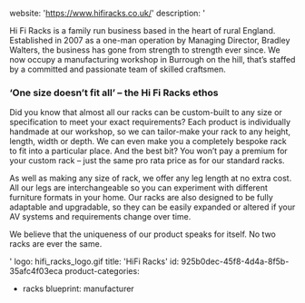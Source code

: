 website: 'https://www.hifiracks.co.uk/'
description: '<p>Hi Fi Racks is a family run business based in the heart of rural England. Established in 2007 as a one-man operation by Managing Director, Bradley Walters, the business has gone from strength to strength ever since. We now occupy a manufacturing workshop in Burrough on the hill, that’s staffed by a committed and passionate team of skilled craftsmen.</p><h3>‘One size doesn’t fit all’ – the Hi Fi Racks ethos</h3><p>Did you know that almost all our racks can be custom-built to any size or specification to meet your exact requirements? Each product is individually handmade at our workshop, so we can tailor-make your rack to any height, length, width or depth. We can even make you a completely bespoke rack to fit into a particular place. And the best bit? You won’t pay a premium for your custom rack – just the same pro rata price as for our standard racks.</p><p>As well as making any size of rack, we offer any leg length at no extra cost. All our legs are interchangeable so you can experiment with different furniture formats in your home. Our racks are also designed to be fully adaptable and upgradable, so they can be easily expanded or altered if your AV systems and requirements change over time.<br></p><p>We believe that the uniqueness of our product speaks for itself. No two racks are ever the same.</p>'
logo: hifi_racks_logo.gif
title: 'HiFi Racks'
id: 925b0dec-45f8-4d4a-8f5b-35afc4f03eca
product-categories:
  - racks
blueprint: manufacturer
